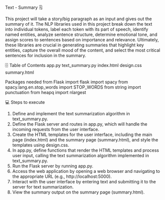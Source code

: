 Text - Summary 🗒 

This project will take a story/big paragraph as an input and gives out the summary of it. The NLP libraries used in this project break down the text into individual tokens, label each token with its part of speech, identify named entities, analyze sentence structure, determine emotional tone, and assign scores to sentences based on importance and relevance. Ultimately, these libraries are crucial in generating summaries that highlight key entities, capture the overall mood of the content, and select the most critical sentences for inclusion in the summary.

🗄 Table of Contents
app.py 
text_summary.py
index.html
design.css
summary.html

Packages needed
from Flask import flask
import spacy
from spacy.lang.en.stop_words import STOP_WORDS
from string import punctuation 
from heapq import nlargest

💻 Steps to execute
1. Define and implement the text summarization algorithm in text_summary.py.
2. Define the Flask server and routes in app.py, which will handle the incoming requests from the user interface.
3. Create the HTML templates for the user interface, including the main page (index.html) and the summary page (summary.html), and style the templates using design.css.
4. In app.py, define functions that render the HTML templates and process user input, calling the text summarization algorithm implemented in text_summary.py.
5. Run the Flask server by running app.py.
6. Access the web application by opening a web browser and navigating to the appropriate URL (e.g., http://localhost:5000).
7. Interact with the user interface by entering text and submitting it to the server for text summarization.
8. View the summary output on the summary page (summary.html).
